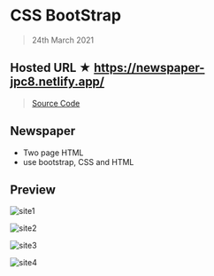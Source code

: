 # CSS BootStrap

> 24th March 2021

## Hosted URL ★ https://newspaper-jpc8.netlify.app/

> [Source Code](newspaper)

## Newspaper
  - Two page HTML
  - use bootstrap, CSS and HTML

## Preview

![site1](https://github.com/JPC8/guvi_BootCamp/blob/main/Tasks/Week2/Task-CSS-Boostrap/Preview1.png)

![site2](https://github.com/JPC8/guvi_BootCamp/blob/main/Tasks/Week2/Task-CSS-Boostrap/Preview2.png)

![site3](https://github.com/JPC8/guvi_BootCamp/blob/main/Tasks/Week2/Task-CSS-Boostrap/Preview3.png)

![site4](https://github.com/JPC8/guvi_BootCamp/blob/main/Tasks/Week2/Task-CSS-Boostrap/Preview4.png)
